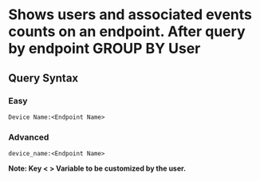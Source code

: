 # Shows users and associated events counts on an endpoint. After query by endpoint GROUP BY User

## Query Syntax 
### Easy 
```
Device Name:<Endpoint Name> 
```
### Advanced
```
device_name:<Endpoint Name>
```
**Note: Key < > Variable to be customized by the user.**
